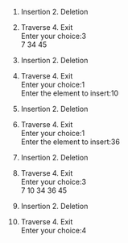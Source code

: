 1. Insertion 2. Deletion
2. Traverse 4. Exit  
   Enter your choice:3  
   7 34 45  

3. Insertion 2. Deletion
4. Traverse 4. Exit  
   Enter your choice:1  
   Enter the element to insert:10  

5. Insertion 2. Deletion
6. Traverse 4. Exit  
   Enter your choice:1  
   Enter the element to insert:36  

7. Insertion 2. Deletion
8. Traverse 4. Exit  
   Enter your choice:3  
   7 10 34 36 45  

9. Insertion 2. Deletion
10. Traverse 4. Exit  
    Enter your choice:4  

